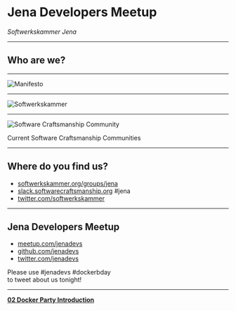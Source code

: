 # Jena Developers Meetup

_Softwerkskammer Jena_

---

## Who are we?

---

![Manifesto](images/Softwerkskammer_Manifest_en.png)

---

![Softwerkskammer](images/Softwerkskammer_WappenMitText.png)

---

![Software Craftsmanship Community](images/Softwerkskammer_Karte.png)

Current Software Craftsmanship Communities

---

## Where do you find us?

- [softwerkskammer.org/groups/jena](https://www.softwerkskammer.org/groups/jena)
- [slack.softwarecraftsmanship.org](http://slack.softwarecraftsmanship.org) #jena
- [twitter.com/softwerkskammer](https://twitter.com/softwerkskammer)

---

## Jena Developers Meetup

- [meetup.com/jenadevs](http://www.meetup.com/jenadevs)
- [github.com/jenadevs](https://github.com/jenadevs)
- [twitter.com/jenadevs](https://twitter.com/jenadevs) 

Please use #jenadevs #dockerbday  
to tweet about us tonight!

---

[__02 Docker Party Introduction__](..)
